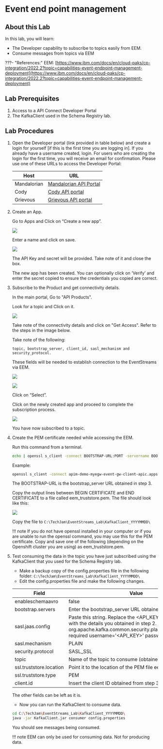 # Event end point management

## About this Lab

In this lab, you will learn:

* The Developer capability to subscribe to topics easily from EEM.  
* Consume messages from topics via EEM 

???- "References:"
    EEM:  [https://www.ibm.com/docs/en/cloud-paks/cp-integration/2022.2?topic=capabilities-event-endpoint-management-deployment](https://www.ibm.com/docs/en/cloud-paks/cp-integration/2022.2?topic=capabilities-event-endpoint-management-deployment)

## Lab Prerequisites

1.	Access to a API Connect Developer Portal  
2.	The KafkaClient used in the Schema Registry lab. 

## Lab Procedures

1.	Open the Developer portal (link provided in table below) and create a login for yourself [if this is the first time you are logging in]. If you already have a username created, login. For users who are creating the login for the first time, you will receive an email for confirmation. 
Please use one of these URLs to access the Developer Portal:

    | Host | URL |
    | --- | --- |
    | Mandalorian | [Mandalorian API Portal](https://apim-demo-ptl-portal-web-cp4i-apic.apps.mandalorian.coc-ibm.com/mandalorian-admin-porg/sandbox) |
    | Cody| [Cody API portal](https://apim-demo-ptl-portal-web-cp4i-apic.apps.cody.coc-ibm.com/cody-admin-porg/sandbox) |
    | Grievous | [Grievous API portal](https://apim-demo-ptl-portal-web-cp4i-apic.apps.grievous.coc-ibm.com/grievous-admin-porg/sandbox) |  

2. Create an App.

    Go to Apps and Click on “Create a new app”. 

    ![](./images/lab-3-1.png)

    Enter a name and click on save.

    ![](./images/lab-3-2.png)

    The API Key and secret will be provided. Take note of it and close the box.
    
    The new app has been created. You can optionally click on ‘Verify’ and enter the secret copied to ensure the credentials you copied are correct. 

3.	Subscribe to the Product and get connectivity details.   

    In the main portal, Go to "API Products".   
    
    Look for a topic and Click on it.

    ![](./images/lab-3-3.png)

    Take note of the connectivity details and click on "Get Access". 
    Refer to the steps in the image below. 
    
    Take note of the following: 

    ```
    topic, bootstrap_server, client_id, sasl_mechanism and security_protocol. 
    ```

    These fields will be needed to establish connection to the EventStreams via EEM. 


    ![](./images/lab-3-4.png)

    ![](./images/lab-3-5.png)

    Click on “Select”.

    Click on the newly created app and proceed to complete the subscription process.

    ![](./images/lab-3-6.png)
    
    You have now subscribed to a topic. 

4.	Create the PEM certificate needed while accessing the EEM.

    Run this command from a terminal. 

    ```sh
    echo | openssl s_client -connect BOOTSTRAP-URL:PORT -servername BOOTSTRAP-URL
    ```

    Example:

    ```sh
    openssl s_client -connect apim-demo-myegw-event-gw-client-apic.apps.cody.coc-ibm.com:443 -servername apim-demo-myegw-event-gw-client-apic.apps.cody.coc-ibm.com
    ```

    The BOOTSTRAP-URL is the bootstrap_server URL obtained in step 3. 

    Copy the output lines between BEGIN CERTIFICATE and END CERTIFICATE to a file called eem_truststore.pem. The file should look like this:

    ![](./images/lab-3-7.png)

    Copy the file to `C:\TechJam\EventStreams_Lab\KafkaClient_YYYYMMDD\`


    !!! note
        If you do not have openssl installed in your computer or if you are unable to run the openssl command, you may use this for the PEM certificate. Copy and save one of the following (depending on the Openshift cluster you are using) as eem_truststore.pem. 

5. Test consuming the data in the topic you have just subscribed using the KafkaClient that you used for the Schema Registry lab.

    * Make a backup copy of the config.properties file in the following folder: `C:\TechJam\EventStreams_Lab\KafkaClient_YYYYMMDD\`
    * Edit the config.properties file and make the following changes. 


    | Field	| Value |
    | --- | --- |
    | enableschemaavro	| false |
    | bootstrap.servers	| Enter the bootstrap_server URL obtained in step 3. |
    | sasl.jaas.config	| Paste this string. Replace the <API_KEY\> and <SECRET\> with the details you obtained in step 2. org.apache.kafka.common.security.plain.PlainLoginModule required username='<API_KEY\>' password='<SECRET\>'; |
    | sasl.mechanism	| PLAIN |
    | security.protocol	| SASL_SSL |
    | topic	 | Name of the topic to consume (obtained in step 3) |
    | ssl.truststore.location	| Point it to the location of the PEM file eem_truststore.pem |
    | ssl.truststore.type	| PEM | 
    | client.id	| Insert the client ID obtained from step 3. |

    The other fields can be left as it is. 

    * Now you can run the KafkaClient to consume data. 

    ```sh
    cd C:\TechJam\EventStreams_Lab\KafkaClient_YYYYMMDD\ 
    java -jar KafkaClient.jar consumer config.properties
    ```

    You should see messages being consumed. 

    !!! note
         EEM can only be used for consuming data. Not for producing data. 
